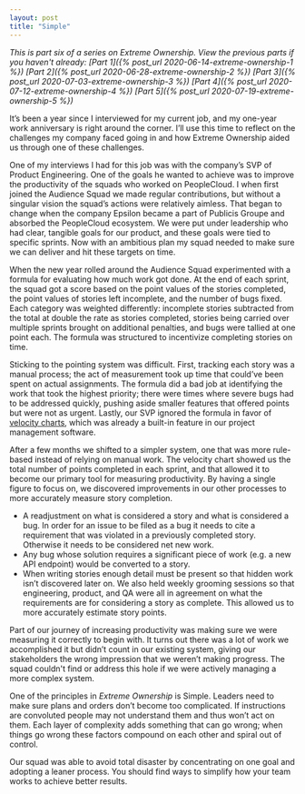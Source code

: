 ```yaml
---
layout: post
title: "Simple"
---
```


_This is part six of a series on Extreme Ownership. View the previous parts if you haven't already: [Part 1]({% post_url 2020-06-14-extreme-ownership-1 %}) [Part 2]({% post_url 2020-06-28-extreme-ownership-2 %}) [Part 3]({% post_url 2020-07-03-extreme-ownership-3 %}) [Part 4]({% post_url 2020-07-12-extreme-ownership-4 %}) [Part 5]({% post_url 2020-07-19-extreme-ownership-5 %})_

It’s been a year since I interviewed for my current job, and my one-year work anniversary is right around the corner. I’ll use this time to reflect on the challenges my company faced going in and how Extreme Ownership aided us through one of these challenges.

One of my interviews I had for this job was with the company’s SVP of Product Engineering. One of the goals he wanted to achieve was to improve the productivity of the squads who worked on PeopleCloud. I when first joined the Audience Squad we made regular contributions, but without a singular vision the squad’s actions were relatively aimless. That began to change when the company Epsilon became a part of Publicis Groupe and absorbed the PeopleCloud ecosystem. We were put under leadership who had clear, tangible goals for our product, and these goals were tied to specific sprints. Now with an ambitious plan my squad needed to make sure we can deliver and hit these targets on time.

When the new year rolled around the Audience Squad experimented with a formula for evaluating how much work got done. At the end of each sprint, the squad got a score based on the point values of the stories completed, the point values of stories left incomplete, and the number of bugs fixed. Each category was weighted differently: incomplete stories subtracted from the total at double the rate as stories completed, stories being carried over multiple sprints brought on additional penalties, and bugs were tallied at one point each. The formula was structured to incentivize completing stories on time.

Sticking to the pointing system was difficult. First, tracking each story was a manual process; the act of measurement took up time that could’ve been spent on actual assignments. The formula did a bad job at identifying the work that took the highest priority; there were times where severe bugs had to be addressed quickly, pushing aside smaller features that offered points but were not as urgent. Lastly, our SVP ignored the formula in favor of [velocity charts](https://support.atlassian.com/jira-software-cloud/docs/view-and-understand-the-velocity-chart/), which was already a built-in feature in our project management software.

After a few months we shifted to a simpler system, one that was more rule-based instead of relying on manual work. The velocity chart showed us the total number of points completed in each sprint, and that allowed it to become our primary tool for measuring productivity. By having a single figure to focus on, we discovered improvements in our other processes to more accurately measure story completion.
* A readjustment on what is considered a story and what is considered a bug. In order for an issue to be filed as a bug it needs to cite a requirement that was violated in a previously completed story. Otherwise it needs to be considered net new work.
* Any bug whose solution requires a significant piece of work (e.g. a new API endpoint) would be converted to a story.
* When writing stories enough detail must be present so that hidden work isn’t discovered later on. We also held weekly grooming sessions so that engineering, product, and QA were all in agreement on what the requirements are for considering a story as complete. This allowed us to more accurately estimate story points.

Part of our journey of increasing productivity was making sure we were measuring it correctly to begin with. It turns out there was a lot of work we accomplished it but didn’t count in our existing system, giving our stakeholders the wrong impression that we weren’t making progress. The squad couldn't find or address this hole if we were actively managing a more complex system.

One of the principles in _Extreme Ownership_ is Simple. Leaders need to make sure plans and orders don’t become too complicated. If instructions are convoluted people may not understand them and thus won’t act on them. Each layer of complexity adds something that can go wrong; when things go wrong these factors compound on each other and spiral out of control.

Our squad was able to avoid total disaster by concentrating on one goal and adopting a leaner process. You should find ways to simplify how your team works to achieve better results.

